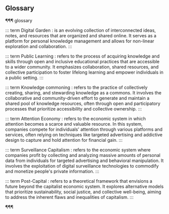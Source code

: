 ## Glossary

¶¶¶ glossary

::: term
Digital Garden
:    is an evolving collection of interconnected ideas, notes, and resources that are organized and shared online. It serves as a platform for personal knowledge management and allows for non-linear exploration and collaboration. 
:::

::: term
Public Learning
:    refers to the process of acquiring knowledge and skills through open and inclusive educational practices that are accessible to a wider community. It emphasizes collaboration, shared resources, and collective participation to foster lifelong learning and empower individuals in a public setting.
:::

::: term
Knowledge commoning
:    refers to the practice of collectively creating, sharing, and stewarding knowledge as a commons. It involves the collaborative and community-driven effort to generate and maintain a shared pool of knowledge resources, often through open and participatory processes that prioritize accessibility and collective ownership. 
:::

::: term
Attention Economy
:    refers to the economic system in which attention becomes a scarce and valuable resource. In this system, companies compete for individuals' attention through various platforms and services, often relying on techniques like targeted advertising and addictive design to capture and hold attention for financial gain. 
:::

::: term
Surveillance Capitalism
:    refers to the economic system where companies profit by collecting and analyzing massive amounts of personal data from individuals for targeted advertising and behavioral manipulation. It involves the exploitation of digital surveillance technologies to commodify and monetize people's private information.
:::

::: term
Post-Capital
:   refers to a theoretical framework that envisions a future beyond the capitalist economic system. It explores alternative models that prioritize sustainability, social justice, and collective well-being, aiming to address the inherent flaws and inequalities of capitalism.
:::

¶¶¶